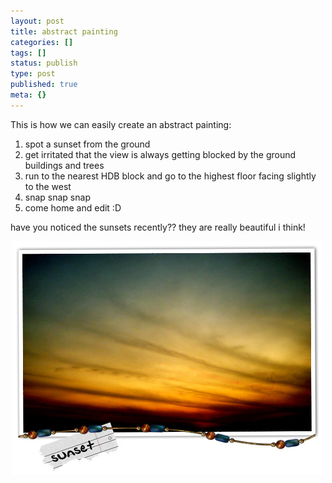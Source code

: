 ```yaml
---
layout: post
title: abstract painting
categories: []
tags: []
status: publish
type: post
published: true
meta: {}
---
```

This is how we can easily create an abstract painting:
<ol>
	<li>spot a sunset from the ground</li>
	<li>get irritated that the view is always getting blocked by the ground buildings and trees</li>
	<li>run to the nearest HDB block and go to the highest floor facing slightly to the west</li>
	<li>snap snap snap</li>
	<li>come home and edit :D</li>
</ol>
have you noticed the sunsets recently?? they are really beautiful i think!
<p align="center"><img src="/img/abstract_sunset.jpg" /></p>

